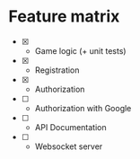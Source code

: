 # Feature matrix
- [x] - Game logic (+ unit tests)
- [x] - Registration
- [x] - Authorization
- [ ] - Authorization with Google
- [ ] - API Documentation
- [ ] - Websocket server
